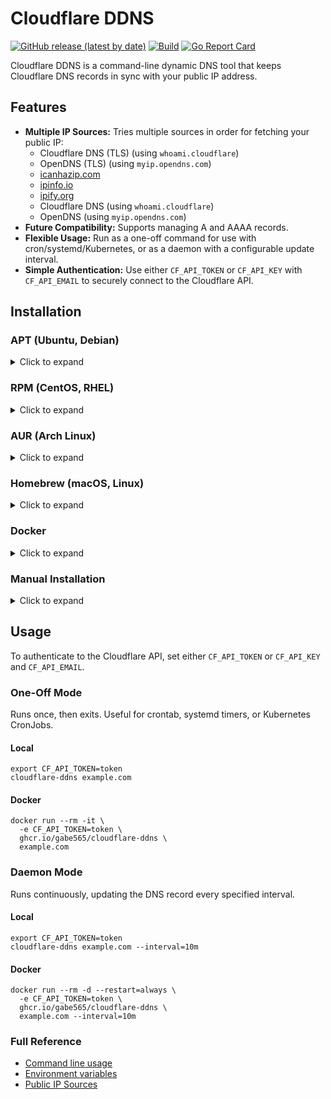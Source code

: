 # Cloudflare DDNS
[![GitHub release (latest by date)](https://img.shields.io/github/v/release/gabe565/cloudflare-ddns)](https://github.com/gabe565/cloudflare-ddns/releases)
[![Build](https://github.com/gabe565/cloudflare-ddns/actions/workflows/build.yml/badge.svg)](https://github.com/gabe565/cloudflare-ddns/actions/workflows/build.yml)
[![Go Report Card](https://goreportcard.com/badge/github.com/gabe565/cloudflare-ddns)](https://goreportcard.com/report/github.com/gabe565/cloudflare-ddns)

Cloudflare DDNS is a command-line dynamic DNS tool that keeps Cloudflare DNS records in sync with your public IP address.

## Features
- **Multiple IP Sources:** Tries multiple sources in order for fetching your public IP:
  - Cloudflare DNS (TLS) (using `whoami.cloudflare`)
  - OpenDNS (TLS) (using `myip.opendns.com`)
  - [icanhazip.com](https://icanhazip.com)
  - [ipinfo.io](https://ipinfo.io)
  - [ipify.org](https://ipify.org)
  - Cloudflare DNS (using `whoami.cloudflare`)
  - OpenDNS (using `myip.opendns.com`)
- **Future Compatibility:** Supports managing A and AAAA records.
- **Flexible Usage:** Run as a one-off command for use with cron/systemd/Kubernetes, or as a daemon with a configurable update interval.
- **Simple Authentication:** Use either `CF_API_TOKEN` or `CF_API_KEY` with `CF_API_EMAIL` to securely connect to the Cloudflare API.

## Installation

### APT (Ubuntu, Debian)

<details>
  <summary>Click to expand</summary>

1. If you don't have it already, install the `ca-certificates` package
   ```shell
   sudo apt install ca-certificates
   ```

2. Add gabe565 apt repository
   ```
   echo 'deb [trusted=yes] https://apt.gabe565.com /' | sudo tee /etc/apt/sources.list.d/gabe565.list
   ```

3. Update apt repositories
   ```shell
   sudo apt update
   ```

4. Install cloudflare-ddns
   ```shell
   sudo apt install cloudflare-ddns
   ```
</details>

### RPM (CentOS, RHEL)

<details>
  <summary>Click to expand</summary>

1. If you don't have it already, install the `ca-certificates` package
   ```shell
   sudo dnf install ca-certificates
   ```

2. Add gabe565 rpm repository to `/etc/yum.repos.d/gabe565.repo`
   ```ini
   [gabe565]
   name=gabe565
   baseurl=https://rpm.gabe565.com
   enabled=1
   gpgcheck=0
   ```

3. Install cloudflare-ddns
   ```shell
   sudo dnf install cloudflare-ddns
   ```
</details>

### AUR (Arch Linux)

<details>
  <summary>Click to expand</summary>

Install [cloudflare-ddns-bin](https://aur.archlinux.org/packages/cloudflare-ddns-bin) with your [AUR helper](https://wiki.archlinux.org/index.php/AUR_helpers) of choice.
</details>

### Homebrew (macOS, Linux)

<details>
  <summary>Click to expand</summary>

Install cloudflare-ddns from [gabe565/homebrew-tap](https://github.com/gabe565/homebrew-tap):
```shell
brew install gabe565/tap/cloudflare-ddns
```
</details>

### Docker

<details>
  <summary>Click to expand</summary>

A Docker image is available at [`ghcr.io/gabe565/cloudflare-ddns`](https://ghcr.io/gabe565/cloudflare-ddns)
</details>


### Manual Installation

<details>
  <summary>Click to expand</summary>

Download and run the [latest release binary](https://github.com/gabe565/cloudflare-ddns/releases/latest) for your system and architecture.
</details>

## Usage
To authenticate to the Cloudflare API, set either `CF_API_TOKEN` or `CF_API_KEY` and `CF_API_EMAIL`.

### One-Off Mode
Runs once, then exits. Useful for crontab, systemd timers, or Kubernetes CronJobs.

#### Local
```shell
export CF_API_TOKEN=token
cloudflare-ddns example.com
```

#### Docker
```shell
docker run --rm -it \
  -e CF_API_TOKEN=token \
  ghcr.io/gabe565/cloudflare-ddns \
  example.com
```

### Daemon Mode
Runs continuously, updating the DNS record every specified interval.

#### Local
```shell
export CF_API_TOKEN=token
cloudflare-ddns example.com --interval=10m
```

#### Docker
```shell
docker run --rm -d --restart=always \
  -e CF_API_TOKEN=token \
  ghcr.io/gabe565/cloudflare-ddns \
  example.com --interval=10m
```

### Full Reference
- [Command line usage](docs/cloudflare-ddns.md)
- [Environment variables](docs/cloudflare-ddns_envs.md)
- [Public IP Sources](docs/cloudflare-ddns_sources.md)
